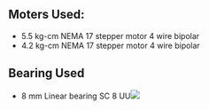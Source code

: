 ## Moters Used:
- 5.5 kg-cm NEMA 17 stepper motor 4 wire bipolar 
- 4.2 kg-cm NEMA 17 stepper motor 4 wire bipolar 

## Bearing Used 
- 8 mm Linear bearing SC 8 UU![](../../Untitled.jpg)